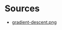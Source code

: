 # Sources

- [gradient-descent.png](https://ml-cheatsheet.readthedocs.io/en/latest/gradient_descent.html)